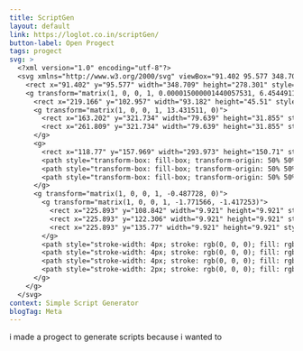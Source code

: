 ```yaml
---
title: ScriptGen
layout: default
link: https://loglot.co.in/scriptGen/
button-label: Open Progect
tags: progect
svg: >
  <?xml version="1.0" encoding="utf-8"?>
  <svg xmlns="http://www.w3.org/2000/svg" viewBox="91.402 95.577 348.709 278.301" width="348.709px" height="278.301px">
    <rect x="91.402" y="95.577" width="348.709" height="278.301" style="stroke-width: 6px; stroke: rgb(0, 0, 0); fill: rgba(216, 216, 216, 0);"/>
    <g transform="matrix(1, 0, 0, 1, 0.000015000001440057531, 6.454491138458252)">
      <rect x="219.166" y="102.957" width="93.182" height="45.51" style="stroke-width: 2px; stroke: rgb(0, 0, 0); fill: rgba(216, 216, 216, 0);"/>
      <g transform="matrix(1, 0, 0, 1, 13.431511, 0)">
        <rect x="163.202" y="321.734" width="79.639" height="31.855" style="stroke-width: 6px; stroke: rgb(0, 0, 0); fill: rgba(216, 216, 216, 0);"/>
        <rect x="261.809" y="321.734" width="79.639" height="31.855" style="stroke-width: 6px; stroke: rgb(0, 0, 0); fill: rgba(216, 216, 216, 0);"/>
      </g>
      <g>
        <rect x="118.77" y="157.969" width="293.973" height="150.71" style="stroke-width: 6px; stroke: rgb(0, 0, 0); fill: rgba(216, 216, 216, 0);"/>
        <path style="transform-box: fill-box; transform-origin: 50% 50%; stroke-width: 6px; stroke: rgb(0, 0, 0); fill: rgba(216, 216, 216, 0);" d="M 131.309 173.862 C 133.822 175.538 137.542 173.811 139.577 175.168 C 140.465 175.76 140.997 177.275 141.753 177.779 C 149.475 182.927 161.238 176.667 169.169 178.649 C 171.455 179.221 173.03 181.387 175.261 182.131 C 178.754 183.295 181.132 177.454 183.964 176.038 C 184.637 175.702 186.861 173.713 187.881 174.733 C 188.774 175.626 190.137 177.832 191.362 178.649 C 201.651 185.508 207.337 182.566 217.908 182.566 C 227.425 182.566 237.299 183.001 246.629 183.001 C 251.443 183.001 257.633 182.027 261.86 183.436 C 264.106 184.185 268.577 182.194 269.693 182.566 C 272.947 183.65 273.573 188.211 276.221 189.093 C 281.037 190.699 287.746 183.511 291.887 182.131 C 295.63 180.883 302.566 183.436 306.683 183.436 C 307.282 183.436 310.559 183.912 311.035 183.436 C 312.82 181.651 313.583 178.836 315.822 177.344 C 316.638 176.8 318.868 185.069 318.868 186.918" transform="matrix(0.998409, -0.056389, 0.056389, 0.998409, 0, 0)"/>
        <path style="transform-box: fill-box; transform-origin: 50% 50%; stroke-width: 6px; stroke: rgb(0, 0, 0); fill: rgba(216, 216, 216, 0);" d="M 130.398 188.356 C 130.398 190.937 140.581 189.779 143.195 190.096 C 148.213 190.706 151.161 194.546 155.992 196.189 C 160.949 197.874 168.612 196.624 173.908 196.624 C 178.785 196.624 186.669 195.308 191.312 196.624 C 196.212 198.013 198.632 202.655 204.11 203.587 C 211.243 204.8 214.733 199.67 220.49 199.67 C 221.364 199.67 225.198 198.451 226.121 199.235 C 228.961 201.65 236.12 208.04 241.477 205.763 C 243.402 204.944 246.304 199.36 249.156 200.976 C 256.415 205.09 266.541 202.274 273.726 205.327 C 275.213 205.959 277.492 206.726 279.357 206.198 C 283.253 205.094 285.472 202.716 289.594 202.716 C 295.631 202.716 304.849 201.092 310.582 202.716 C 312.995 203.4 321.518 208.729 326.45 206.633 C 329.143 205.488 331.191 202.786 333.616 201.411 C 334.539 200.889 338.031 201.411 339.247 201.411 C 341.099 201.411 341.445 203.484 343.343 204.022 C 345.986 204.771 363.321 205.327 350.509 205.327" transform="matrix(0.997573, -0.069625, 0.069625, 0.997573, 0, 0)"/>
        <path style="transform-box: fill-box; transform-origin: 50% 50%; stroke-width: 6px; stroke: rgb(0, 0, 0); fill: rgba(216, 216, 216, 0);" d="M 125.243 214.827 C 127.555 217.579 127.241 222.873 131.092 224.401 C 133.827 225.486 137.06 221.531 139.134 220.049 C 143.078 217.232 149.747 214.687 154.486 216.568 C 156.67 217.434 157.571 220.403 159.969 221.355 C 165.939 223.724 176.6 221.355 182.631 221.355 C 184.333 221.355 188.383 220.427 189.942 221.355 C 192.339 222.782 194.014 224.078 196.522 225.271 C 200.702 227.262 206.223 223.589 210.412 224.836 C 213.91 225.877 215.489 229.178 219.184 230.058 C 223.372 231.055 227.12 227.714 231.246 227.012 C 233.798 226.578 238.078 226.877 239.653 228.753 C 240.834 230.158 247.343 228.756 249.158 229.188 C 252.165 229.904 253.817 232.161 256.102 233.975 C 258.872 236.173 266.897 233.744 268.53 231.799 C 268.631 231.679 271.72 231.679 271.82 231.799 C 274.178 234.606 278.965 233.975 283.152 233.975 C 286.159 233.975 290.462 233.792 290.462 230.058" transform="matrix(0.998256, -0.059033, 0.059033, 0.998256, -0.000001, 0)"/>
      </g>
      <g transform="matrix(1, 0, 0, 1, -0.487728, 0)">
        <g transform="matrix(1, 0, 0, 1, -1.771566, -1.417253)">
          <rect x="225.893" y="108.842" width="9.921" height="9.921" style="stroke-width: 2px; stroke: rgb(0, 0, 0); fill: rgba(216, 216, 216, 0);"/>
          <rect x="225.893" y="122.306" width="9.921" height="9.921" style="stroke-width: 2px; stroke: rgb(0, 0, 0); fill: rgba(216, 216, 216, 0);"/>
          <rect x="225.893" y="135.77" width="9.921" height="9.921" style="stroke-width: 2px; stroke: rgb(0, 0, 0); fill: rgba(216, 216, 216, 0);"/>
        </g>
        <path style="stroke-width: 4px; stroke: rgb(0, 0, 0); fill: rgba(216, 216, 216, 0);" d="M 240.694 111.346 C 242.991 112.877 244.781 109.351 247.055 110.109 C 248.263 110.512 249.791 112.698 250.943 113.466 C 255.341 116.398 259.27 114.073 263.311 112.053 C 266.687 110.365 270.849 115.121 273.736 115.41 C 278.228 115.859 280.881 115.018 284.338 113.29 C 285.719 112.599 287.186 113.93 288.402 114.173 C 289.878 114.468 291.328 114.967 293.173 114.703 C 295.527 114.367 297.952 112.137 299.887 111.169 C 300.883 110.671 301.916 112.047 302.184 112.583 C 302.236 112.687 303.606 112.583 303.774 112.583 C 306.352 112.583 306.849 112.865 308.368 111.346"/>
        <path style="stroke-width: 4px; stroke: rgb(0, 0, 0); fill: rgba(216, 216, 216, 0);" d="M 239.988 126.895 C 240.397 126.895 240.998 126.213 241.401 126.011 C 241.83 125.797 242.701 126.07 243.168 126.011 C 245.383 125.735 247.374 125.305 249.706 125.305 C 250.117 125.305 252.236 125.008 252.533 125.305 C 252.995 125.767 252.645 126.734 253.416 127.248 C 255.001 128.304 258.813 127.699 260.661 127.602 C 262.723 127.493 265.426 127.096 267.375 126.365 C 267.394 126.358 268.963 125.653 269.142 126.011 C 269.755 127.237 272.714 128.489 274.266 128.662 C 278.361 129.117 279.985 125.696 283.278 124.598 C 283.984 124.362 285.409 127.166 286.282 127.602 C 288.048 128.485 292.24 127.602 294.233 127.602 C 294.585 127.602 296.027 127.384 296.353 127.602 C 297.388 128.292 297.394 130.056 298.297 130.959 C 298.9 131.562 299.561 130.239 299.887 130.075 C 301.377 129.331 305.364 127.935 305.364 126.365"/>
        <path style="stroke-width: 4px; stroke: rgb(0, 0, 0); fill: rgba(216, 216, 216, 0);" d="M 240.871 140.5 C 240.871 139.996 241.36 140.084 241.578 139.794 C 243.484 137.252 245.126 138.389 247.232 139.794 C 247.867 140.217 250.267 139.794 250.943 139.794 C 251.961 139.794 254.862 139.191 255.713 139.617 C 256.507 140.014 256.395 141.258 257.304 141.561 C 258.973 142.117 263.883 142.077 265.432 141.561 C 266.926 141.062 269.102 140.049 270.909 140.5 C 271.85 140.736 272.546 141.672 273.383 142.091 C 274.313 142.556 276.456 142.391 277.447 142.267 C 278.556 142.129 279.624 140.956 280.627 140.5 C 282.658 139.577 284.72 138.724 286.812 138.027 C 287.357 137.845 289.09 139.612 289.815 139.794 C 291.925 140.321 294.577 137.846 297.06 139.087 C 297.743 139.428 298.333 139.988 299.003 140.324 C 299.772 140.708 301.68 139.895 301.831 139.97 C 302.621 140.365 303.153 140.854 304.128 140.854"/>
        <path style="stroke-width: 2px; stroke: rgb(0, 0, 0); fill: rgba(216, 216, 216, 0);" d="M 225.959 125.301 C 227.296 126.193 227.347 128.169 228.245 129.068 C 228.599 129.422 228.649 126.714 228.783 126.647 C 229.307 126.385 228.931 126.082 229.187 125.57 C 229.43 125.085 230.773 122.88 231.339 122.88"/>
      </g>
    </g>
  </svg>
context: Simple Script Generator
blogTag: Meta
---
```

i made a progect to generate scripts because i wanted to